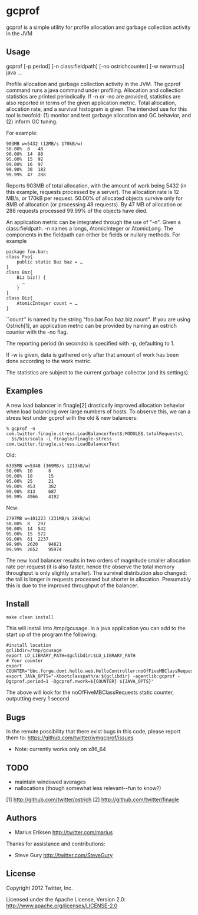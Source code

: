 # gcprof

gcprof is a simple utility for profile allocation and garbage collection activity in the JVM

## Usage

gcprof [-p period] [-n class:fieldpath] [-no ostrichcounter] [-w nwarmup] java ...

  Profile allocation and garbage collection activity in the JVM.  The
  gcprof command runs a java command under profiling.  Allocation and
  collection statistics are printed periodically.  If -n or -no are
  provided, statistics are also reported in terms of the given
  application metric.  Total allocation, allocation rate, and a
  survival histogram is given.  The intended use for this tool is
  twofold: (1) monitor and test garbage allocation and GC behavior,
  and (2) inform GC tuning.

  For example:

	903MB w=5432 (12MB/s 170kB/w)
	50.00%	8	48
	90.00%	14	88
	95.00%	15	92
	99.00%	16	97
	99.90%	30	182
	99.99%	47	288

  Reports 903MB of total allocation, with the amount of work being
  5432 (in this example, requests processed by a server).  The
  allocation rate is 12 MB/s, or 170kB per request.  50.00% of
  allocated objects survive only for 8MB of allocation (or processing
  48 requests).  By 47 MB of allocation or 288 requests processed
  99.99% of the objects have died.

  An application metric can be integrated through the use of "-n".
  Given a class:fieldpath.  -n names a longs, AtomicInteger or
  AtomicLong.  The components in the fieldpath can either be fields or
  nullary methods.  For example
  
	package foo.bar;
	class Foo{
		public static Baz baz = …
	}
	class Baz{
		Biz biz() {
		  …
		}
	}
	class Biz{
		AtomicInteger count = …
	}
	
  ``count'' is named by the string "foo.bar.Foo.baz.biz.count".  If
  you are using Ostrich[1], an application metric can be provided by
  naming an ostrich counter with the -no flag.
  
  The reporting period (in seconds) is specified with -p, defaulting
  to 1.
  
  If -w is given, data is gathered only after that amount of work has
  been done according to the work metric.
  
  The statistics are subject to the current garbage collector (and its
  settings).

## Examples
  
  A new load balancer in finagle[2] drastically improved allocation
  behavior when load balancing over large numbers of hosts.  To
  observe this, we ran a stress test under gcprof with the old & new
  balancers:

	% gcprof -n com.twitter.finagle.stress.LoadBalancerTest$:MODULE$.totalRequests\
	  $s/bin/scala -i finagle/finagle-stress com.twitter.finagle.stress.LoadBalancerTest
  
  Old:

	6335MB w=5348 (369MB/s 1213kB/w)
	50.00%	10		8
	90.00%	18		15
	95.00%	25		21
	99.00%	453		382
	99.90%	813		687
	99.99%	4966	4192

  New:

	2797MB w=101223 (231MB/s 28kB/w)
	50.00%	8	297
	90.00%	14	542
	95.00%	15	572
	99.00%	61	2237
	99.90%	2620	94821
	99.99%	2652	95974

  The new load balancer results in two orders of magnitude smaller
  allocation rate per request (it is also faster, hence the observe
  the total memory throughput is only slightly smaller).  The survival
  distribution also changed: the tail is longer in requests processed
  but shorter in allocation.  Presumably this is due to the improved
  throughput of the balancer.
  
## Install

	make clean install
	
  This will install into /tmp/gcusage.  In a java application you can 
  add to the start up of the program the following:
	
	#install location
	gclibdir=/tmp/gcusage
	export LD_LIBRARY_PATH=$gclibdir:$LD_LIBRARY_PATH	
	# Your counter
	export COUNTER="bbc.forge.domt.hello.web.HelloController:noOfFiveMBClassRequests"
	export JAVA_OPTS="-Xbootclasspath/a:${gclibdir} -agentlib:gcprof -Dgcprof.period=1 -Dgcprof.nwork=${COUNTER} ${JAVA_OPTS}"
	
  The above will look for the noOfFiveMBClassRequests static counter, outputting every 1 second
	

## Bugs

In the remote possibility that there exist bugs in this code, please report them to:
<https://github.com/twitter/jvmgcprof/issues>

* Note: currently works only on x86_64

## TODO

* maintain windowed averages
* nallocations (though somewhat less relevant--fun to know?)

[1] http://github.com/twitter/ostrich
[2] http://github.com/twitter/finagle

## Authors
* Marius Eriksen <http://twitter.com/marius>

Thanks for assistance and contributions:

* Steve Gury <http://twitter.com/SteveGury>

## License
Copyright 2012 Twitter, Inc.

Licensed under the Apache License, Version 2.0: http://www.apache.org/licenses/LICENSE-2.0

